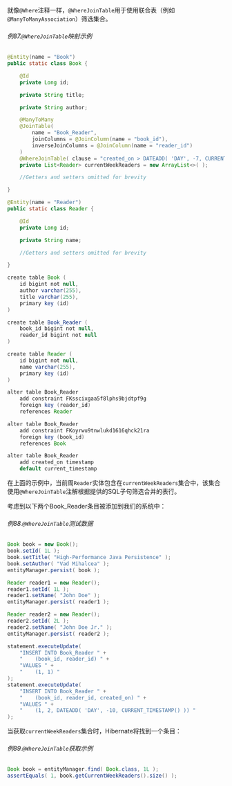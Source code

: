 就像`@Where`注释一样，`@WhereJoinTable`用于使用联合表（例如`@ManyToManyAssociation`）筛选集合。

###### 例87.`@WhereJoinTable`映射示例

```java
@Entity(name = "Book")
public static class Book {

    @Id
    private Long id;

    private String title;

    private String author;

    @ManyToMany
    @JoinTable(
        name = "Book_Reader",
        joinColumns = @JoinColumn(name = "book_id"),
        inverseJoinColumns = @JoinColumn(name = "reader_id")
    )
    @WhereJoinTable( clause = "created_on > DATEADD( 'DAY', -7, CURRENT_TIMESTAMP() )")
    private List<Reader> currentWeekReaders = new ArrayList<>( );

    //Getters and setters omitted for brevity

}

@Entity(name = "Reader")
public static class Reader {

    @Id
    private Long id;

    private String name;

    //Getters and setters omitted for brevity

}
```

```java
create table Book (
    id bigint not null,
    author varchar(255),
    title varchar(255),
    primary key (id)
)

create table Book_Reader (
    book_id bigint not null,
    reader_id bigint not null
)

create table Reader (
    id bigint not null,
    name varchar(255),
    primary key (id)
)

alter table Book_Reader
    add constraint FKsscixgaa5f8lphs9bjdtpf9g
    foreign key (reader_id)
    references Reader

alter table Book_Reader
    add constraint FKoyrwu9tnwlukd1616qhck21ra
    foreign key (book_id)
    references Book

alter table Book_Reader
    add created_on timestamp
    default current_timestamp
```

在上面的示例中，当前周`Reader`实体包含在`currentWeekReaders`集合中，该集合使用`@WhereJoinTable`注解根据提供的SQL子句筛选合并的表行。

考虑到以下两个Book\_Reader条目被添加到我们的系统中：

###### 例88.`@WhereJoinTable`测试数据

```java
Book book = new Book();
book.setId( 1L );
book.setTitle( "High-Performance Java Persistence" );
book.setAuthor( "Vad Mihalcea" );
entityManager.persist( book );

Reader reader1 = new Reader();
reader1.setId( 1L );
reader1.setName( "John Doe" );
entityManager.persist( reader1 );

Reader reader2 = new Reader();
reader2.setId( 2L );
reader2.setName( "John Doe Jr." );
entityManager.persist( reader2 );

statement.executeUpdate(
    "INSERT INTO Book_Reader " +
    "    (book_id, reader_id) " +
    "VALUES " +
    "    (1, 1) "
);
statement.executeUpdate(
    "INSERT INTO Book_Reader " +
    "    (book_id, reader_id, created_on) " +
    "VALUES " +
    "    (1, 2, DATEADD( 'DAY', -10, CURRENT_TIMESTAMP() )) "
);
```

当获取`currentWeekReaders`集合时，Hibernate将找到一个条目：

###### 例89.`@WhereJoinTable`获取示例

```java
Book book = entityManager.find( Book.class, 1L );
assertEquals( 1, book.getCurrentWeekReaders().size() );
```



